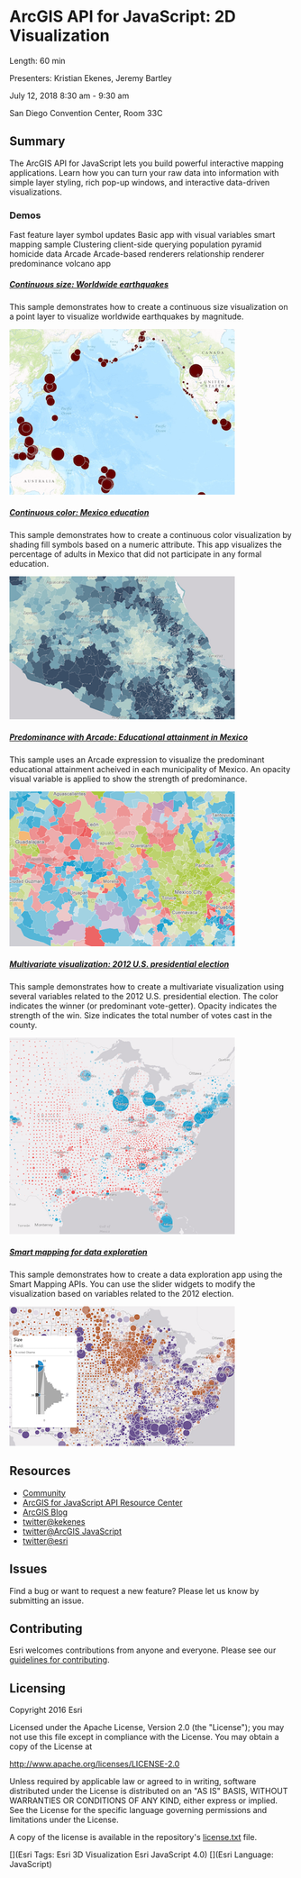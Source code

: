 # ArcGIS API for JavaScript: 2D Visualization

Length: 60 min

Presenters: Kristian Ekenes, Jeremy Bartley

July 12, 2018 8:30 am - 9:30 am

San Diego Convention Center, Room 33C

## Summary

The ArcGIS API for JavaScript lets you build powerful interactive mapping applications. Learn how you can turn your raw data into information with simple layer styling, rich pop-up windows, and interactive data-driven visualizations.

### Demos

Fast feature layer symbol updates
Basic app with visual variables
smart mapping sample
Clustering
client-side querying
population pyramid
homicide data
Arcade
Arcade-based renderers
relationship renderer
predominance
volcano app




##### [Continuous size: Worldwide earthquakes](https://ekenes.github.io/conferences/uc-2017/2d-viz/samples/earthquakes/)

This sample demonstrates how to create a continuous size visualization on a point layer to visualize worldwide earthquakes by magnitude.

[![quakes](images/quakes.png)](https://ekenes.github.io/conferences/uc-2017/2d-viz/samples/earthquakes/)

##### [Continuous color: Mexico education](https://ekenes.github.io/conferences/uc-2017/2d-viz/samples/mexico-education/)

This sample demonstrates how to create a continuous color visualization by shading fill symbols based on a numeric attribute. This app visualizes the percentage of adults in Mexico that did not participate in any formal education.

[![color](images/color.png)](https://ekenes.github.io/conferences/uc-2017/2d-viz/samples/mexico-education/)

##### [Predominance with Arcade: Educational attainment in Mexico](https://ekenes.github.io/conferences/uc-2017/2d-viz/samples/mexico-education-predominance/)

This sample uses an Arcade expression to visualize the predominant educational attainment acheived in each municipality of Mexico. An opacity visual variable is applied to show the strength of predominance.

[![mexico-education-predominance](images/mexico-education-predominance.png)](https://ekenes.github.io/conferences/uc-2017/2d-viz/samples/mexico-education-predominance/)

##### [Multivariate visualization: 2012 U.S. presidential election](https://ekenes.github.io/conferences/uc-2017/2d-viz/samples/multivariate-election/)

This sample demonstrates how to create a multivariate visualization using several variables related to the 2012 U.S. presidential election. The color indicates the winner (or predominant vote-getter). Opacity indicates the strength of the win. Size indicates the total number of votes cast in the county.

[![multivariate](images/multivariate.png)](https://ekenes.github.io/conferences/uc-2017/2d-viz/samples/multivariate-election/)

##### [Smart mapping for data exploration](https://ekenes.github.io/conferences/uc-2017/2d-viz/samples/smart-mapping/)

This sample demonstrates how to create a data exploration app using the Smart Mapping APIs. You can use the slider widgets to modify the visualization based on variables related to the 2012 election.

[![smart-mapping](images/smart-mapping.png)](https://ekenes.github.io/conferences/uc-2017/2d-viz/samples/smart-mapping/)

## Resources

* [Community](https://developers.arcgis.com/en/javascript/jshelp/community.html)
* [ArcGIS for JavaScript API Resource Center](http://help.arcgis.com/en/webapi/javascript/arcgis/index.html)
* [ArcGIS Blog](http://blogs.esri.com/esri/arcgis/)
* [twitter@kekenes](http://twitter.com/kekenes)
* [twitter@ArcGIS JavaScript](http://twitter.com/ArcGISJSAPI)
* [twitter@esri](http://twitter.com/esri)

## Issues

Find a bug or want to request a new feature?  Please let us know by submitting an issue.

## Contributing

Esri welcomes contributions from anyone and everyone. Please see our [guidelines for contributing](https://github.com/esri/contributing).

## Licensing
Copyright 2016 Esri

Licensed under the Apache License, Version 2.0 (the "License");
you may not use this file except in compliance with the License.
You may obtain a copy of the License at

   http://www.apache.org/licenses/LICENSE-2.0

Unless required by applicable law or agreed to in writing, software
distributed under the License is distributed on an "AS IS" BASIS,
WITHOUT WARRANTIES OR CONDITIONS OF ANY KIND, either express or implied.
See the License for the specific language governing permissions and
limitations under the License.

A copy of the license is available in the repository's [license.txt](license.txt) file.

[](Esri Tags: Esri 3D Visualization Esri JavaScript 4.0)
[](Esri Language: JavaScript)
